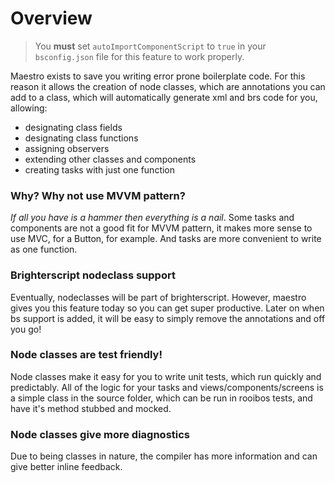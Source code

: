 # Overview

> You **must** set `autoImportComponentScript` to `true` in your `bsconfig.json` file for this feature to work properly.

Maestro exists to save you writing error prone boilerplate code.
For this reason it allows the creation of node classes, which are annotations you can add to a class, which will automatically generate xml and brs code for you, allowing:

 - designating class fields
 - designating class functions
 - assigning observers
 - extending other classes and components
 - creating tasks with just one function

### Why? Why not use MVVM pattern?

_If all you have is a hammer then everything is a nail_. Some tasks and components are not a good fit for MVVM pattern, it makes more sense to use MVC, for a Button, for example. And tasks are more convenient to write as one function.

### Brighterscript nodeclass support

Eventually, nodeclasses will be part of brighterscript. However, maestro gives you this feature today so you can get super productive. Later on when bs support is added, it will be easy to simply remove the annotations and off you go!

### Node classes are test friendly!

Node classes make it easy for you to write unit tests, which run quickly and predictably. All of the logic for your tasks and views/components/screens is a simple class in the source folder, which can be run in rooibos tests, and have it's method stubbed and mocked.

### Node classes give more diagnostics

Due to being classes in nature, the compiler has more information and can give better inline feedback.


